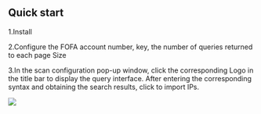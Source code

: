 ## Quick start
1.Install

2.Configure the FOFA account number, key, the number of queries returned to each page Size

3.In the scan configuration pop-up window, click the corresponding Logo in the title bar to display the query interface. After entering the corresponding syntax and obtaining the search results, click to import IPs.


![](https://img13.360buyimg.com/ddimg/jfs/t1/215842/14/1854/64430/6177b124E4134930f/bb67a065087b68d2.jpg)